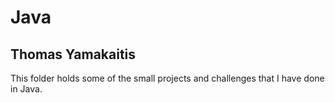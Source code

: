 # Java
## Thomas Yamakaitis
This folder holds some of the small projects and challenges that I have done in Java.

